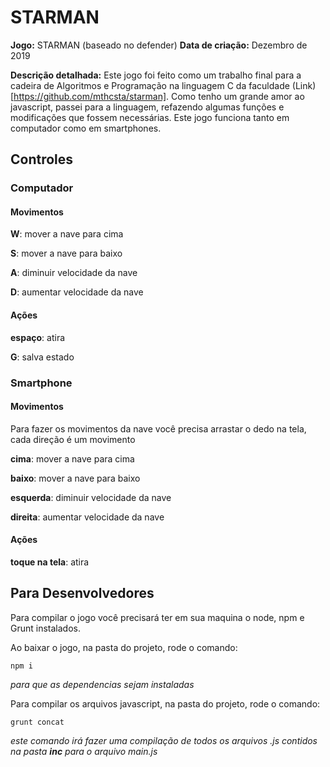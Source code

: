 # STARMAN

__Jogo:__ STARMAN (baseado no defender)
__Data de criação:__ Dezembro de 2019

__Descrição detalhada:__
Este jogo foi feito como um trabalho final para a cadeira de Algoritmos e Programação na linguagem C da faculdade (Link)[https://github.com/mthcsta/starman]. Como tenho um grande amor ao javascript, passei para a linguagem, refazendo algumas funções e modificações que fossem necessárias. 
Este jogo funciona tanto em computador como em smartphones.

## Controles
### Computador
#### Movimentos
__W__: mover a nave para cima

__S__: mover a nave para baixo

__A__: diminuir velocidade da nave

__D__: aumentar velocidade da nave

#### Ações
__espaço__: atira 

__G__: salva estado




### Smartphone

#### Movimentos
Para fazer os movimentos da nave você precisa arrastar o dedo na tela, cada direção é um movimento

__cima__: mover a nave para cima

__baixo__: mover a nave para baixo

__esquerda__: diminuir velocidade da nave

__direita__: aumentar velocidade da nave

#### Ações
__toque na tela__: atira




## Para Desenvolvedores
Para compilar o jogo você precisará ter em sua maquina o node, npm e Grunt instalados.

Ao baixar o jogo, na pasta do projeto, rode o comando:

``npm i``

_para que as dependencias sejam instaladas_



Para compilar os arquivos javascript, na pasta do projeto, rode o comando:


``grunt concat``

_este comando irá fazer uma compilação de todos os arquivos .js contidos na pasta __inc__ para o arquivo main.js_

